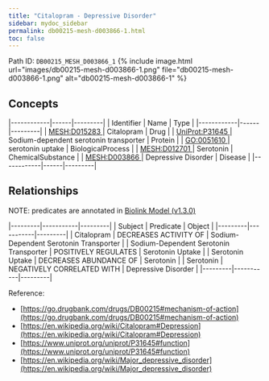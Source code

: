 ```yaml
---
title: "Citalopram - Depressive Disorder"
sidebar: mydoc_sidebar
permalink: db00215-mesh-d003866-1.html
toc: false 
---
```



Path ID: `DB00215_MESH_D003866_1`
{% include image.html url="images/db00215-mesh-d003866-1.png" file="db00215-mesh-d003866-1.png" alt="db00215-mesh-d003866-1" %}

## Concepts

|------------|------|---------|
| Identifier | Name | Type    |
|------------|------|---------|
| <a href="https://identifiers.org/MESH:D015283">MESH:D015283 </a> | Citalopram | Drug |
| <a href="https://identifiers.org/UniProt:P31645">UniProt:P31645 </a> | Sodium-dependent serotonin transporter | Protein |
| <a href="https://identifiers.org/GO:0051610">GO:0051610 </a> | serotonin uptake | BiologicalProcess |
| <a href="https://identifiers.org/MESH:D012701">MESH:D012701 </a> | Serotonin | ChemicalSubstance |
| <a href="https://identifiers.org/MESH:D003866">MESH:D003866 </a> | Depressive Disorder | Disease |
|------------|------|---------|

## Relationships


NOTE: predicates are annotated in <a href="https://github.com/biolink/biolink-model/releases/tag/v1.3.0">Biolink Model (v1.3.0)</a>

|---------|-----------|---------|
| Subject | Predicate | Object  |
|---------|-----------|---------|
| Citalopram | DECREASES ACTIVITY OF | Sodium-Dependent Serotonin Transporter |
| Sodium-Dependent Serotonin Transporter | POSITIVELY REGULATES | Serotonin Uptake |
| Serotonin Uptake | DECREASES ABUNDANCE OF | Serotonin |
| Serotonin | NEGATIVELY CORRELATED WITH | Depressive Disorder |
|---------|-----------|---------|

Reference: 
  - [https://go.drugbank.com/drugs/DB00215#mechanism-of-action](https://go.drugbank.com/drugs/DB00215#mechanism-of-action)
  - [https://en.wikipedia.org/wiki/Citalopram#Depression](https://en.wikipedia.org/wiki/Citalopram#Depression)
  - [https://www.uniprot.org/uniprot/P31645#function](https://www.uniprot.org/uniprot/P31645#function)
  - [https://en.wikipedia.org/wiki/Major_depressive_disorder](https://en.wikipedia.org/wiki/Major_depressive_disorder)
